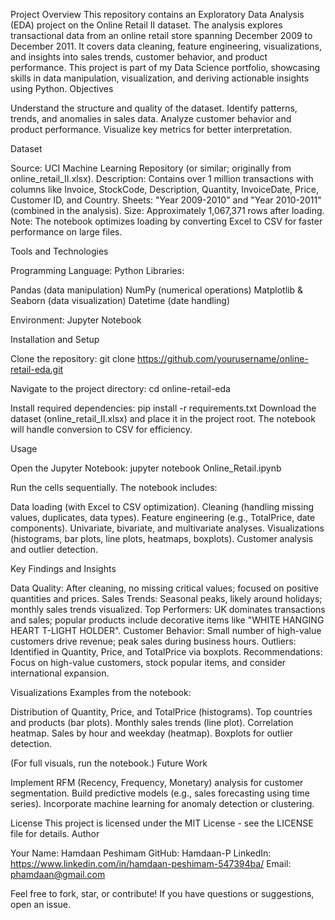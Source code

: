 Project Overview
This repository contains an Exploratory Data Analysis (EDA) project on the Online Retail II dataset. The analysis explores transactional data from an online retail store spanning December 2009 to December 2011. It covers data cleaning, feature engineering, visualizations, and insights into sales trends, customer behavior, and product performance.
This project is part of my Data Science portfolio, showcasing skills in data manipulation, visualization, and deriving actionable insights using Python.
Objectives

Understand the structure and quality of the dataset.
Identify patterns, trends, and anomalies in sales data.
Analyze customer behavior and product performance.
Visualize key metrics for better interpretation.

Dataset

Source: UCI Machine Learning Repository (or similar; originally from online_retail_II.xlsx).
Description: Contains over 1 million transactions with columns like Invoice, StockCode, Description, Quantity, InvoiceDate, Price, Customer ID, and Country.
Sheets: "Year 2009-2010" and "Year 2010-2011" (combined in the analysis).
Size: Approximately 1,067,371 rows after loading.
Note: The notebook optimizes loading by converting Excel to CSV for faster performance on large files.

Tools and Technologies

Programming Language: Python
Libraries:

Pandas (data manipulation)
NumPy (numerical operations)
Matplotlib & Seaborn (data visualization)
Datetime (date handling)


Environment: Jupyter Notebook

Installation and Setup

Clone the repository:
git clone https://github.com/yourusername/online-retail-eda.git

Navigate to the project directory:
cd online-retail-eda

Install required dependencies:
pip install -r requirements.txt
Download the dataset (online_retail_II.xlsx) and place it in the project root. The notebook will handle conversion to CSV for efficiency.

Usage

Open the Jupyter Notebook:
jupyter notebook Online_Retail.ipynb

Run the cells sequentially. The notebook includes:

Data loading (with Excel to CSV optimization).
Cleaning (handling missing values, duplicates, data types).
Feature engineering (e.g., TotalPrice, date components).
Univariate, bivariate, and multivariate analyses.
Visualizations (histograms, bar plots, line plots, heatmaps, boxplots).
Customer analysis and outlier detection.



Key Findings and Insights

Data Quality: After cleaning, no missing critical values; focused on positive quantities and prices.
Sales Trends: Seasonal peaks, likely around holidays; monthly sales trends visualized.
Top Performers: UK dominates transactions and sales; popular products include decorative items like "WHITE HANGING HEART T-LIGHT HOLDER".
Customer Behavior: Small number of high-value customers drive revenue; peak sales during business hours.
Outliers: Identified in Quantity, Price, and TotalPrice via boxplots.
Recommendations: Focus on high-value customers, stock popular items, and consider international expansion.

Visualizations
Examples from the notebook:

Distribution of Quantity, Price, and TotalPrice (histograms).
Top countries and products (bar plots).
Monthly sales trends (line plot).
Correlation heatmap.
Sales by hour and weekday (heatmap).
Boxplots for outlier detection.

(For full visuals, run the notebook.)
Future Work

Implement RFM (Recency, Frequency, Monetary) analysis for customer segmentation.
Build predictive models (e.g., sales forecasting using time series).
Incorporate machine learning for anomaly detection or clustering.

License
This project is licensed under the MIT License - see the LICENSE file for details.
Author

Your Name: Hamdaan Peshimam
GitHub: Hamdaan-P
LinkedIn: https://www.linkedin.com/in/hamdaan-peshimam-547394ba/
Email: phamdaan@gmail.com

Feel free to fork, star, or contribute! If you have questions or suggestions, open an issue.